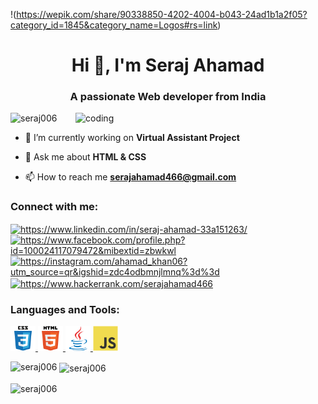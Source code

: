 !<logo>(https://wepik.com/share/90338850-4202-4004-b043-24ad1b1a2f05?category_id=1845&category_name=Logos#rs=link)
<h1 align="center">Hi 👋, I'm Seraj Ahamad</h1>
<h3 align="center">A passionate Web developer from India</h3>

<img align="right" alt="coding" width="400" src="https://user-images.githubusercontent.com/55389276/140866485-8fb1c876-9a8f-4d6a-98dc-08c4981eaf70.gif">

<p align="left"> <img src="https://komarev.com/ghpvc/?username=seraj006&label=Profile%20views&color=0e75b6&style=flat" alt="seraj006" /> </p>

- 🔭 I’m currently working on **Virtual Assistant Project**

- 💬 Ask me about **HTML & CSS**

- 📫 How to reach me **serajahamad466@gmail.com**

<h3 align="left">Connect with me:</h3>
<p align="left">
<a href="https://linkedin.com/in/https://www.linkedin.com/in/seraj-ahamad-33a151263/" target="blank"><img align="center" src="https://raw.githubusercontent.com/rahuldkjain/github-profile-readme-generator/master/src/images/icons/Social/linked-in-alt.svg" alt="https://www.linkedin.com/in/seraj-ahamad-33a151263/" height="30" width="40" /></a>
<a href="https://fb.com/https://www.facebook.com/profile.php?id=100024117079472&mibextid=zbwkwl" target="blank"><img align="center" src="https://raw.githubusercontent.com/rahuldkjain/github-profile-readme-generator/master/src/images/icons/Social/facebook.svg" alt="https://www.facebook.com/profile.php?id=100024117079472&mibextid=zbwkwl" height="30" width="40" /></a>
<a href="https://instagram.com/https://instagram.com/ahamad_khan06?utm_source=qr&igshid=zdc4odbmnjlmnq%3d%3d" target="blank"><img align="center" src="https://raw.githubusercontent.com/rahuldkjain/github-profile-readme-generator/master/src/images/icons/Social/instagram.svg" alt="https://instagram.com/ahamad_khan06?utm_source=qr&igshid=zdc4odbmnjlmnq%3d%3d" height="30" width="40" /></a>
<a href="https://www.hackerrank.com/https://www.hackerrank.com/serajahamad466" target="blank"><img align="center" src="https://raw.githubusercontent.com/rahuldkjain/github-profile-readme-generator/master/src/images/icons/Social/hackerrank.svg" alt="https://www.hackerrank.com/serajahamad466" height="30" width="40" /></a>
</p>

<h3 align="left">Languages and Tools:</h3>
<p align="left"> <a href="https://www.w3schools.com/css/" target="_blank" rel="noreferrer"> <img src="https://raw.githubusercontent.com/devicons/devicon/master/icons/css3/css3-original-wordmark.svg" alt="css3" width="40" height="40"/> </a> <a href="https://www.w3.org/html/" target="_blank" rel="noreferrer"> <img src="https://raw.githubusercontent.com/devicons/devicon/master/icons/html5/html5-original-wordmark.svg" alt="html5" width="40" height="40"/> </a> <a href="https://www.java.com" target="_blank" rel="noreferrer"> <img src="https://raw.githubusercontent.com/devicons/devicon/master/icons/java/java-original.svg" alt="java" width="40" height="40"/> </a> <a href="https://developer.mozilla.org/en-US/docs/Web/JavaScript" target="_blank" rel="noreferrer"> <img src="https://raw.githubusercontent.com/devicons/devicon/master/icons/javascript/javascript-original.svg" alt="javascript" width="40" height="40"/> </a> </p>

<p><img align="left" src="https://github-readme-stats.vercel.app/api/top-langs?username=seraj006&show_icons=true&locale=en&layout=compact" alt="seraj006" /></p>

<p>&nbsp;<img align="center" src="https://github-readme-stats.vercel.app/api?username=seraj006&show_icons=true&locale=en" alt="seraj006" /></p>

<p><img align="center" src="https://github-readme-streak-stats.herokuapp.com/?user=seraj006&" alt="seraj006" /></p>

